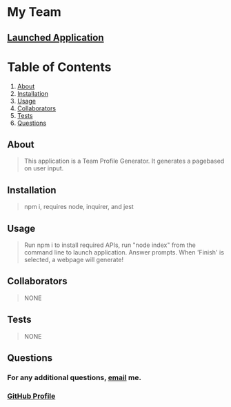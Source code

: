 # My Team

  ## 

  ## [Launched Application](https://drive.google.com/file/d/1mDvUto0RU5V-vw1x7nrok1SJDsDVBmkr/view?usp=sharing)

  # Table of Contents

  1. [About](#About)
  2. [Installation](#Installation)
  3. [Usage](#Usage)
  4. [Collaborators](#Collaborators)
  5. [Tests](#Tests)
  6. [Questions](#Questions)

  ##  <a id="About">About</a>

  > This application is a Team Profile Generator. It generates a pagebased on user input.

  ##  <a id="Installation">Installation</a>

  > npm i, requires node, inquirer, and jest

  ##  <a id="Usage">Usage</a>
  
  > Run npm i to install required APIs, run "node index" from the command line to launch application. Answer prompts. When 'Finish' is selected, a webpage will generate!

  ##  <a id="Collaborators">Collaborators</a>
  
  > NONE

  ##  <a id="Tests">Tests</a>

  > NONE

  ##  <a id="Questions">Questions</a>

  ### For any additional questions, [email](mailto:lukejgranered@gmail.com) me.

  ### [GitHub Profile](https://www.github.com/lukegranered)
 


